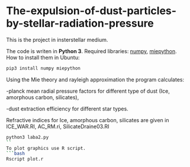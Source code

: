 # The-expulsion-of-dust-particles-by-stellar-radiation-pressure

This is the project in insterstellar medium.

The code is writen in **Python 3**.
Required libraries: [numpy](https://pypi.org/project/numpy/), [miepython](https://pypi.org/project/miepython/).  
How to install them in Ubuntu:

```bash
pip3 install numpy miepython
```
Using the Mie theory and rayleigh approximation the program calculates:

-planck mean radial pressure factors for different type of dust (Ice, amorphous carbon, silicates),

-dust extraction efficiency for different star types.

Refractive indices for  Ice, amorphous carbon, silicates are given in ICE_WAR.RI, AC_RM.ri, SilicateDraine03.RI


```bash
python3 laba2.py
``
To plot graphics use R script.
```bash
Rscript plot.r
```
